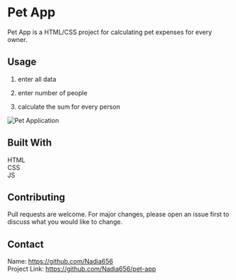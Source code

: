 # Pet App

Pet App is a HTML/CSS project for calculating pet expenses for every owner.
## Usage

1. enter all data  

2. enter number of people

3. calculate the sum for every person

![Pet Application]()


## Built With
HTML</br>
CSS</br>
JS

## Contributing

Pull requests are welcome. For major changes, please open an issue first
to discuss what you would like to change.   

## Contact
Name: https://github.com/Nadia656 </br>
Project Link: https://github.com/Nadia656/pet-app


